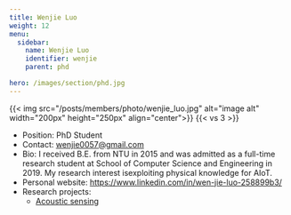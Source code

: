 ```yaml
---
title: Wenjie Luo
weight: 12
menu:
  sidebar:
    name: Wenjie Luo
    identifier: wenjie
    parent: phd

hero: /images/section/phd.jpg
---
```

{{< img src="/posts/members/photo/wenjie_luo.jpg" alt="image alt" width="200px" height="250px" align="center">}}
{{< vs 3 >}}

- Position: PhD Student
- Contact: wenjie0057@gmail.com
- Bio: I received B.E. from NTU in 2015 and was admitted as a full-time research student at School of Computer Science and Engineering in 2019. My research interest isexploiting physical knowledge for AIoT.
- Personal website: https://www.linkedin.com/in/wen-jie-luo-258899b3/
- Research projects:
  - [Acoustic sensing](research/acoustic_image/)
